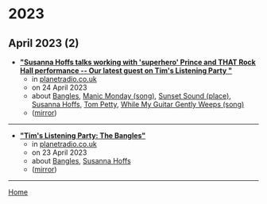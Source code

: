 # 2023

## April 2023 (2)

 - [**"Susanna Hoffs talks working with 'superhero' Prince and THAT Rock Hall performance -- Our latest guest on Tim's Listening Party "**](https://planetradio.co.uk/absolute-radio/music/news/susanna-hoffs-prince/)
    - in [planetradio.co.uk](../../../publications/p-t/planetradio-co-uk/index.md)
    - on 24 April 2023
    - about [Bangles](../../../topics/bangles/index.md), [Manic Monday (song)](../../../topics/song/manic-monday/index.md), [Sunset Sound (place)](../../../topics/place/sunset-sound/index.md), [Susanna Hoffs](../../../topics/susanna-hoffs/index.md), [Tom Petty](../../../topics/tom-petty/index.md), [While My Guitar Gently Weeps (song)](../../../topics/song/while-my-guitar-gently-weeps/index.md)
    - ([mirror](https://web.archive.org/web/*/https://planetradio.co.uk/absolute-radio/music/news/susanna-hoffs-prince/))

----

 - [**"Tim's Listening Party: The Bangles"**](https://planetradio.co.uk/podcasts/tims-listening-party/listen/2149590/)
    - in [planetradio.co.uk](../../../publications/p-t/planetradio-co-uk/index.md)
    - on 23 April 2023
    - about [Bangles](../../../topics/bangles/index.md), [Susanna Hoffs](../../../topics/susanna-hoffs/index.md)
    - ([mirror](https://web.archive.org/web/*/https://planetradio.co.uk/podcasts/tims-listening-party/listen/2149590/))

----

[Home](../index.md)
